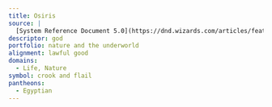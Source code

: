 ```yaml
---
title: Osiris
source: |
  [System Reference Document 5.0](https://dnd.wizards.com/articles/features/systems-reference-document-srd)
descriptor: god
portfolio: nature and the underworld
alignment: lawful good
domains:
  - Life, Nature
symbol: crook and flail
pantheons:
  - Egyptian
---
```

